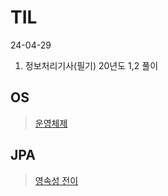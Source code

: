 # TIL
24-04-29
1. 정보처리기사(필기) 20년도 1,2 풀이

## OS
> [운영체제]()
## JPA
> [영속성 전이](https://github.com/JustHoIt/TIL/blob/main/JPA/Cascade.md)

